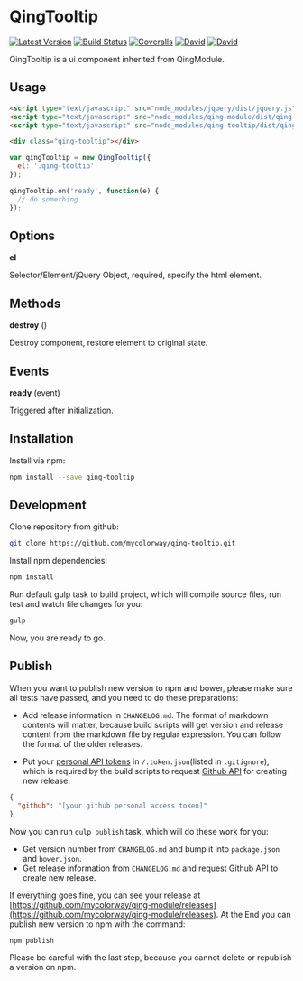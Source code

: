 # QingTooltip

[![Latest Version](https://img.shields.io/npm/v/qing-tooltip.svg)](https://www.npmjs.com/package/qing-tooltip)
[![Build Status](https://img.shields.io/travis/mycolorway/qing-tooltip.svg)](https://travis-ci.org/mycolorway/qing-tooltip)
[![Coveralls](https://img.shields.io/coveralls/mycolorway/qing-tooltip.svg)](https://coveralls.io/github/mycolorway/qing-tooltip)
[![David](https://img.shields.io/david/mycolorway/qing-tooltip.svg)](https://david-dm.org/mycolorway/qing-tooltip)
[![David](https://img.shields.io/david/dev/mycolorway/qing-tooltip.svg)](https://david-dm.org/mycolorway/qing-tooltip#info=devDependencies)

QingTooltip is a ui component inherited from QingModule.

## Usage

```html
<script type="text/javascript" src="node_modules/jquery/dist/jquery.js"></script>
<script type="text/javascript" src="node_modules/qing-module/dist/qing-module.js"></script>
<script type="text/javascript" src="node_modules/qing-tooltip/dist/qing-tooltip.js"></script>

<div class="qing-tooltip"></div>
```

```js
var qingTooltip = new QingTooltip({
  el: '.qing-tooltip'
});

qingTooltip.on('ready', function(e) {
  // do something
});
```

## Options

__el__

Selector/Element/jQuery Object, required, specify the html element.

## Methods

__destroy__ ()

Destroy component, restore element to original state.

## Events

__ready__ (event)

Triggered after initialization.

## Installation

Install via npm:

```bash
npm install --save qing-tooltip
```

## Development

Clone repository from github:

```bash
git clone https://github.com/mycolorway/qing-tooltip.git
```

Install npm dependencies:

```bash
npm install
```

Run default gulp task to build project, which will compile source files, run test and watch file changes for you:

```bash
gulp
```

Now, you are ready to go.

## Publish

When you want to publish new version to npm and bower, please make sure all tests have passed, and you need to do these preparations:

* Add release information in `CHANGELOG.md`. The format of markdown contents will matter, because build scripts will get version and release content from the markdown file by regular expression. You can follow the format of the older releases.

* Put your [personal API tokens](https://github.com/blog/1509-personal-api-tokens) in `/.token.json`(listed in `.gitignore`), which is required by the build scripts to request [Github API](https://developer.github.com/v3/) for creating new release:

```json
{
  "github": "[your github personal access token]"
}
```

Now you can run `gulp publish` task, which will do these work for you:

* Get version number from `CHANGELOG.md` and bump it into `package.json` and `bower.json`.
* Get release information from `CHANGELOG.md` and request Github API to create new release.

If everything goes fine, you can see your release at [https://github.com/mycolorway/qing-module/releases](https://github.com/mycolorway/qing-module/releases). At the End you can publish new version to npm with the command:

```bash
npm publish
```

Please be careful with the last step, because you cannot delete or republish a version on npm.
